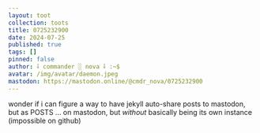 ```yaml
---
layout: toot
collection: toots
title: 0725232900
date: 2024-07-25
published: true
tags: []
pinned: false
author: ⸸ commander ░ nova ⸸ :~$
avatar: /img/avatar/daemon.jpeg
mastodon: https://mastodon.online/@cmdr_nova/0725232900
---
```


wonder if i can figure a way to have jekyll auto-share posts to mastodon, but as POSTS ... on mastodon, but _without_ basically being its own instance (impossible on github)
